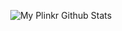 <p align='center'>
   <img src="https://github-readme-stats-srstomp.vercel.app/api?username=srstomp&include_all_commits=true&theme=gruvbox&show_icons=true" alt="My Plinkr Github Stats"/>
 </p>

 
<!--
**srstomp/srstomp** is a ✨ _special_ ✨ repository because its `README.md` (this file) appears on your GitHub profile.

Here are some ideas to get you started:

- 🔭 I’m currently working on ...
- 🌱 I’m currently learning ...
- 👯 I’m looking to collaborate on ...
- 🤔 I’m looking for help with ...
- 💬 Ask me about ...
- 📫 How to reach me: ...
- 😄 Pronouns: ...
- ⚡ Fun fact: ...
-->
